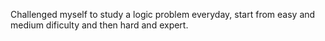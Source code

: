 Challenged myself to study a logic problem everyday, start from easy and medium dificulty and then hard and expert.
